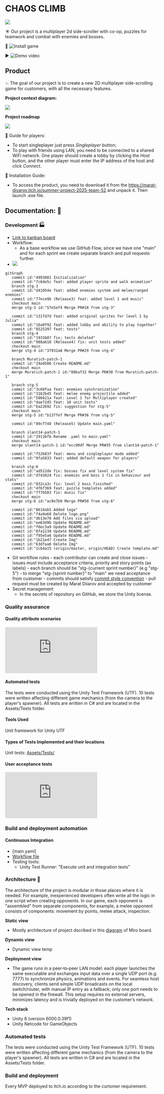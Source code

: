 # CHAOS CLIMB
![](https://github.com/Muratich/side-scroller-2d-team52/blob/master/logo.png)

☀️ Our project is a multiplayer 2d side-scroller with co-op, puzzles for teamwork and combat with enemies and bosses.

📍 ![Install game](https://marat-diyarov.itch.io/summer-project-2025-team-52)

▶️ ![Demo video](https://drive.google.com/file/d/12WhGG4Ikv21sZW23Yg7ozpP4KMjqLsd_/view?usp=sharing)

## Product
💥 The goal of our project is to create a new 2D multiplayer side-scrolling game for customers, with all the necessary features.

**Project context diagram:**

![](https://github.com/Muratich/side-scroller-2d-team52/blob/master/docs/project/productBoard.png)

**Project roadmap**

![](https://github.com/Muratich/side-scroller-2d-team52/blob/master/docs/project/roadmap.png)

📍 Guide for players:
   - To start singleplayer just press _Singleplayer_ button;
   - To play with friends using LAN, you need to be connected to a shared WiFi network. One player should create a lobby by clicking the _Host_ button, and the other player must enter the IP address of the host and click _Connect_.

📍 Installation Guide:
   - To access the product, you need to download it from the https://marat-diyarov.itch.io/summer-project-2025-team-52 and unpack it. Then launch .exe file.

## Documentation: 📗

### Development 🏭
   - [Link to kanban board](https://miro.com/app/board/uXjVIrXDYK0=/)
   - Workflow:
      - As a base workflow we use GitHub Flow, since we have one "main" and for each sprint we create separate branch and pull requests further.
   - ![](https://github.com/Muratich/side-scroller-2d-team52/blob/master/.github/workflows/gitgrapg.png)
```mermaid
gitGraph
   commit id:"4993881 Initialization"
   commit id:"7c64e5c feat: added player sprite and walk animation"
   branch stg-3
   commit id:"d41054e feat: added enemies system and melee/ranged enemies"
   commit id:"77ece9b (Release3) feat: added level 1 and music"
   checkout main
   merge stg-3 id:"57e5ef4 Merge PR#18 from stg-3"

   commit id:"131fd7d feat: added original sprites for level 1 by Julia"
   commit id:"16a0f92 feat: added lobby and ability to play together"
   commit id:"8525397 feat: tests"
   branch stg-4
   commit id:"1931b07 fix: tests deleted"
   commit id:"988a618 (Release4) fix: unit tests added"
   checkout main
   merge stg-4 id:"37932a8 Merge PR#29 from stg-4"

   branch Muratich-patch-1
   commit id:"29a9506 Create README.md"
   checkout main
   merge Muratich-patch-1 id:"80baf32 Merge PR#30 from Muratich-patch-1"

   branch stg-5
   commit id:"3c60faa feat: enemies synchronization"
   commit id:"3162b45 feat: melee enemy projectile added"
   commit id:"586621a feat: Level 1 for Multiplayer created"
   commit id:"dae72d5 feat: 10 unit tests"
   commit id:"ba22692 fix: suggestion for stg-5"
   checkout main
   merge stg-5 id:"b137fef Merge PR#36 from stg-5"

   commit id:"89cf748 (Release5) Update main.yaml"

   branch slant14-patch-1
   commit id:"2911bfb Rename .yaml to main.yaml"
   checkout main
   merge slant14-patch-1 id:"ecc90df Merge PR#35 from slant14-patch-1"

   commit id:"f52683f feat: menu and singleplayer mode added"
   commit id:"0fa5833 feat: added default weapon for players"

   branch stg-6
   commit id:"ad512de fix: bosses fix and level system fix"
   commit id:"d743824 fix: enemies and boss 1 fix in behaviour and stats"
   commit id:"832ca3c fix: level 2 boss finished"
   commit id:"4f6f369 feat: puzzle templates added"
   commit id:"ff7b583 fix: music fix"
   checkout main
   merge stg-6 id:"ac9e7b9 Merge PR#50 from stg-6"

   commit id:"8618ab5 Added logo"
   commit id:"f4a9a68 Delete logo.png"
   commit id:"db13e70 Add files via upload"
   commit id:"ee63d9b Update README.md"
   commit id:"f0ec3a9 Update README.md"
   commit id:"8fa1238 Update README.md"
   commit id:"f95e5a6 Update README.md"
   commit id:"1b21e47 Create Img"
   commit id:"63dfaa6 Delete Img"
   commit id:"2cb4a15 (origin/master, origin/HEAD) Create template.md"
```
   - Git workflow rules
         - each contributor can create and close issues
         - issues must include acceptance criteria, priority and story points (as labels)
         - each branch should be "stg-{current sprint number}" (e.g "stg-5")
         - to merge "stg-{sprint number}" to "main" we need acceptance from customer
         - commits should satisfy [commit style convention](https://gist.github.com/qoomon/5dfcdf8eec66a051ecd85625518cfd13)
         - pull request must be created by Marat Diiarov and accepted by customer
   - Secret management
      - In the secrets of repository on GitHub, we store the Unity license.

   
### Quality assurance
#### Quality attribute scenarios
![Link to the quality attribute scenarios documentation](https://github.com/Muratich/side-scroller-2d-team52/blob/master/docs/quality-assurance/quality-attribute-scenarios.md)

#### Automated tests
The tests were conducted using the Unity Test Framework (UTF). 10 tests were written affecting different game mechanics (from the camera to the player's spawner). All tests are written in C# and are located in the Assets/Tests folder.
#### Tools Used
Unit framework for Unity UTF
#### Types of Tests Implemented and their locations
Unit tests: [Assets/Tests/](Assets/Tests/)
#### User acceptance tests
![link to  user acceptance tests file](https://github.com/Muratich/side-scroller-2d-team52/blob/master/docs/quality-assurance/user-acceptance-tests.md)

### Build and deployment automation
#### Continuous Integration
   -  [main.yaml]
   - [Workflow file](https://github.com/Muratich/side-scroller-2d-team52/blob/master/.github/workflows/main.yaml)
   - Testing tools:
     - Unity Test Runner: "Execute unit and integration tests"

### Architecture 🏢

The architecture of the project is modular in those places where it is needed. For example, inexperienced developers often write all the logic in one script when creating opponents. In our game, each opponent is "assembled" from separate components, for example, a melee opponent consists of components: movement by points, melee attack, inspection.

**Static view**
   - Mostly architecture of project dscribed in this [diagram](https://miro.com/app/board/uXjVIrXDYK0=/?moveToWidget=3458764634450580967&cot=14) of Miro board.

**Dynamic view**
   - Dynamic view temp

**Deployment view**
   - The game runs in a peer‑to‑peer LAN model: each player launches the same executable and exchanges input data over a single UDP port (e.g. 7777) to synchronize physics, animations and events. For seamless host discovery, clients send simple UDP broadcasts on the local switch/router, with manual IP entry as a fallback; only one port needs to be opened in the firewall. This setup requires no external servers, minimizes latency and is trivially deployed on the customer’s network.

**Tech stack**
   - Unity 6 (version 6000.0.39f1)
   - Unity Netcode for GameObjects


### Automated tests

The tests were conducted using the Unity Test Framework (UTF).
10 tests were written affecting different game mechanics (from the camera to the player's spawner).
All tests are written in C# and are located in the Assets/Tests folder.

### Build and deployment

Every MVP deployed to itch.io according to the curtomer requirement.
